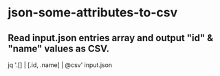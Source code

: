 # json-some-attributes-to-csv
## Read input.json entries array and output "id" & "name" values as CSV.

jq '.[] | [.id, .name] | @csv' input.json
